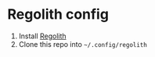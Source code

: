 # Regolith config

1. Install [Regolith](https://regolith-linux.org/)
2. Clone this repo into `~/.config/regolith`

